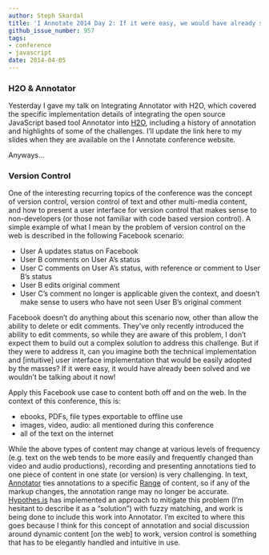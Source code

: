 ```yaml
---
author: Steph Skardal
title: 'I Annotate 2014 Day 2: If it were easy, we would have already solved it'
github_issue_number: 957
tags:
- conference
- javascript
date: 2014-04-05
---
```


### H2O & Annotator

Yesterday I gave my talk on Integrating Annotator with H2O, which covered the specific implementation details of integrating the open source JavaScript based tool Annotator into [H2O](https://cyber.law.harvard.edu/research/h2o), including a history of annotation and highlights of some of the challenges. I’ll update the link here to my slides when they are available on the I Annotate conference website.

Anyways...

### Version Control

One of the interesting recurring topics of the conference was the concept of version control, version control of text and other multi-media content, and how to present a user interface for version control that makes sense to non-developers (or those not familiar with code based version control). A simple example of what I mean by the problem of version control on the web is described in the following Facebook scenario:

- User A updates status on Facebook
- User B comments on User A’s status
- User C comments on User A’s status, with reference or comment to User B’s status
- User B edits original comment
- User C’s comment no longer is applicable given the context, and doesn’t make sense to users who have not seen User B’s original comment

Facebook doesn’t do anything about this scenario now, other than allow the ability to delete or edit comments. They’ve only recently introduced the ability to edit comments, so while they are aware of this problem, I don’t expect them to build out a complex solution to address this challenge. But if they were to address it, can you imagine both the technical implementation and [intuitive] user interface implementation that would be easily adopted by the masses? If it were easy, it would have already been solved and we wouldn’t be talking about it now!

Apply this Facebook use case to content both off and on the web. In the context of this conference, this is:

- ebooks, PDFs, file types exportable to offline use
- images, video, audio: all mentioned during this conference
- all of the text on the internet

While the above types of content may change at various levels of frequency (e.g. text on the web tends to be more easily and frequently changed than video and audio productions), recording and presenting annotations tied to one piece of content in one state (or version) is very challenging. In text, [Annotator](http://annotatorjs.org/) ties annotations to a specific [Range](https://www.w3.org/TR/2000/REC-DOM-Level-2-Traversal-Range-20001113/ranges.html) of content, so if any of the markup changes, the annotation range may no longer be accurate. [Hypothes.is](https://web.hypothes.is/) has implemented an approach to mitigate this problem (I’m hesitant to describe it as a “solution”) with fuzzy matching, and work is being done to include this work into Annotator. I’m excited to where this goes because I think for this concept of annotation and social discussion around dynamic content [on the web] to work, version control is something that has to be elegantly handled and intuitive in use.
